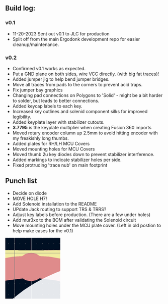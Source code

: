 ## Build log:
### v0.1
* 11-20-2023 Sent out v0.1 to JLC for production
* Split off from the main Ergodonk development repo for easier cleanup/maintenance.

### v0.2
* Confirmed v0.1 works as expected.
* Put a GND plane on both sides, wire VCC directly. (with big fat traces)!
* Added jumper jig to help bend jumper bridges.
* Move all traces from pads to the corners to prevent acid traps.
* Fix jumper bay graphics
* Changing pad connections on Polygons to 'Solid' - might be a bit harder to solder, but leads to better connections.
* Added keycap labels to each key.
* Increased key outlines and solenid component silks for improved legibility.
* Added keyplate layer with stabilizer cutouts.
* **3.7795** is the keyplate multiplier when creating Fusion 360 imports
* Moved rotary encoder column up 2.5mm to avoid hitting encoder with my freakishly long thumbs.
* Added plates for RH/LH MCU Covers
* Moved mounting holes for MCU Covers
* Moved thumb 2u key diodes down to prevent stabilizer interference.
* Added markings to indicate stabilizer holes per side.
* Fixed protruding 'trace nub' on main footprint

## Punch list
* Decide on diode 
* MOVE HOLE H7!
* Add Solenoid installation to the README
* UPdate Jack routing to support TRS & TRRS?
* Adjust key labels before production. (There are a few under holes)
* Add mur3xx to the BOM after validating the Solenoid circuit
* Move mounting holes under the MCU plate cover. (Left in old postion to help make cases for the v0.1)

![pad nub](images/pad_nub.png)